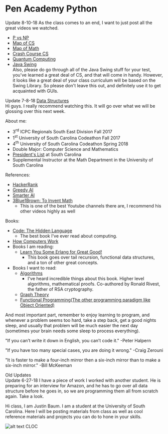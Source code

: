 # Pen Academy Python
Update 8-10-18
As the class comes to an end, I want to just post all the great videos we watched.  
* [P vs NP](https://www.youtube.com/watch?v=YX40hbAHx3s)  
* [Map of CS](https://www.youtube.com/watch?v=SzJ46YA_RaA)  
* [Map of Math](https://www.youtube.com/watch?v=OmJ-4B-mS-Y)
* [Crash Course CS](https://www.youtube.com/watch?v=O5nskjZ_GoI)  
* [Quantum Computing](https://www.youtube.com/watch?v=JhHMJCUmq28)
* [Java Swing](https://www.youtube.com/watch?v=ZDw18yUwz6I)  
Also, please do go through all of the Java Swing stuff for your test, you've learned a great deal of CS, and that will come in handy. However, it looks like a great deal of your class curriculum will be based on the Swing Library. So please don't leave this out, and definitely use it to get acquainted with GUIs.

Update 7-8-18
[Data Structures](https://www.youtube.com/watch?v=DuDz6B4cqVc)  
Hi guys. I really recommend watching this. It will go over what we will be glossing over this next week.


About me:
* 3<sup>rd</sup> ICPC Regionals South East Division Fall 2017
* 1<sup>st</sup> University of South Carolina Codeathon Fall 2017
* 4<sup>th</sup> University of South Carolina Codeathon Spring 2018
* Double Major: Computer Science and Mathematics
* [President's List](https://www.sc.edu/about/offices_and_divisions/registrar/transcripts_and_records/honor_lists/president_honor_list.php) at South Carolina
* Supplemental Instructor at the Math Department in the University of South Carolina


References:
* [HackerRank](https://www.hackerrank.com/domains/python)
* [Greedy AI](https://www.youtube.com/watch?v=xOCurBYI_gY)
* [Smarter AI](https://www.youtube.com/watch?v=qv6UVOQ0F44)
* [3Blue1Brown: To Invent Math](https://www.youtube.com/watch?v=XFDM1ip5HdU)
  * This is one of the best Youtube channels there are, I recommend his other videos highly as well

Books:
* [Code: The Hidden Language](https://www.amazon.com/Code-Language-Computer-Hardware-Software/dp/0735611319/ref=sr_1_4?ie=UTF8&qid=1530123385&sr=8-4&keywords=Code)
  * The best book I've ever read about computing.
* [How Computers Work](https://www.amazon.com/gp/product/1442113987/ref=oh_aui_detailpage_o06_s01?ie=UTF8&psc=1)
* Books I am reading:
  * [Learn You Some Erlang for Great Good!](https://www.amazon.com/Learn-Some-Erlang-Great-Good/dp/1593274351/ref=sr_1_1?s=books&ie=UTF8&qid=1531074564&sr=1-1&keywords=learn+you+some+erlang)
    * This book goes over tail recursion, functional data structures, and a ton of other great concepts.
* Books I want to read:
  * [Algorithms](https://www.amazon.com/Introduction-Algorithms-3rd-MIT-Press/dp/0262033844/ref=sr_1_11?s=books&ie=UTF8&qid=1530123766&sr=1-11&keywords=Data+Structures)
    * I've heard incredible things about this book. Higher level algorithms, mathematical proofs. Co-authored by Ronald Rivest, the father of RSA cryptography.
  * [Graph Theory](https://www.amazon.com/Graph-Theory-Graduate-Texts-Mathematics/dp/3662536218/ref=sr_1_2?s=books&ie=UTF8&qid=1530123672&sr=1-2&keywords=Graduate+Graph+Theory)
  * [Functional Programming(The other programming paradigm like Object Oriented)](https://www.amazon.com/Introduction-Functional-Programming-Calculus-Mathematics/dp/0486478831/ref=sr_1_1?s=books&ie=UTF8&qid=1530123938&sr=1-1&keywords=introduction+to+functional+programming+through+lambda+calculus)

And most important part, remember to enjoy learning to program, and whenever a problem seems too hard, take a step back, get a good nights sleep, and usually that problem will be much easier the next day (sometimes your brain needs some sleep to process everything).

"If you can’t write it down in English, you can’t code it."
-Peter Halpern

"If you have too many special cases, you are doing it wrong."
-Craig Zerouni

"It is faster to make a four-inch mirror then a six-inch mirror than to make a six-inch mirror."
-Bill McKeeman




Old Updates  
Update 6-27-18
I have a piece of work I worked with another student. He is preparing for an interview for Amazon, and he has to go over all data structure before he goes in, so we are programming them all from scratch again. Take a look.

Hi class, I am Justin Baum. I am a student at the University of South Carolina. Here I will be posting materials from class as well as cool reference materials and projects you can do to hone in your skills.

![alt text CLOC](https://github.com/justinba1010/Pen-Academy-Python/blob/master/cloc.png?raw=true)
